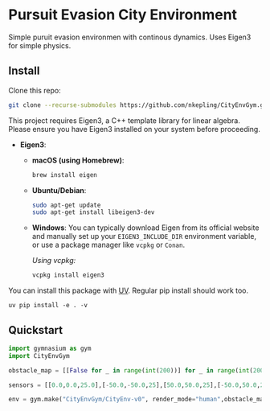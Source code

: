 # Pursuit Evasion City Environment

Simple puruit evasion environmen with continous dynamics. Uses Eigen3 for simple physics. 



## Install

Clone this repo:

```bash
git clone --recurse-submodules https://github.com/nkepling/CityEnvGym.git
```

This project requires Eigen3, a C++ template library for linear algebra. Please ensure you have Eigen3 installed on your system before proceeding.

* **Eigen3**:

    * **macOS (using Homebrew)**:
        ```bash
        brew install eigen
        ```
    * **Ubuntu/Debian**:
        ```bash
        sudo apt-get update
        sudo apt-get install libeigen3-dev
        ```
    * **Windows**:
        You can typically download Eigen from its official website and manually set up your `EIGEN3_INCLUDE_DIR` environment variable, or use a package manager like `vcpkg` or `Conan`.

        *Using vcpkg:*
        ```bash
        vcpkg install eigen3
        ```


You can install this package with [UV](https://docs.astral.sh/uv/). Regular pip install should work too. 

```{bash}
uv pip install -e . -v
```


## Quickstart

```python
import gymnasium as gym
import CityEnvGym

obstacle_map = [[False for _ in range(int(200))] for _ in range(int(200))]

sensors = [[0.0,0.0,25.0],[-50.0,-50.0,25],[50.0,50.0,25],[-50.0,50.0,25],[50.0,-50.0,25]] # x,y ,radius

env = gym.make("CityEnvGym/CityEnv-v0", render_mode="human",obstacle_map=obstacle_map,sensors=sensors,num_evader_steps=1000,max_episode_steps=10000)

```